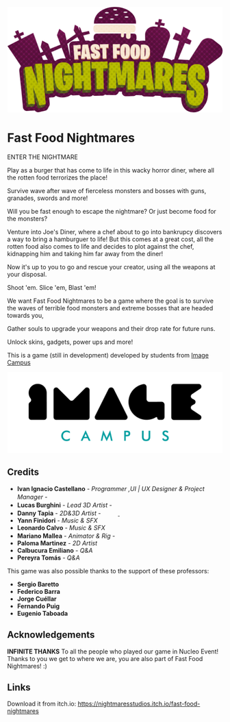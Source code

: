 <p align="center">
<img src="logo.png" alt="Fast Food Nightmares"/>
</p>

# Fast Food Nightmares

ENTER THE NIGHTMARE

Play as a burger that has come to life in this wacky horror diner, where all the rotten food terrorizes the place! 

Survive wave after wave of fierceless monsters and bosses with guns, granades, swords and more!

Will you be fast enough to escape the nightmare? Or just become food for the monsters?


Venture into Joe's Diner, where a chef about to go into bankrupcy discovers a way to bring a hamburguer to life!
But this comes at a great cost, all the rotten food also comes to life and decides to plot against the chef, kidnapping him and 
taking him far away from the diner! 

Now it's up to you to go and rescue your creator, using all the weapons at your disposal. 

Shoot 'em.
Slice 'em,
Blast 'em!

We want Fast Food Nightmares to be a game where the goal is to survive the waves of terrible food monsters and extreme bosses that are headed towards you,

Gather souls to upgrade your weapons and their drop rate for future runs.

Unlock skins, gadgets, power ups and more!

 

This is a game (still in development) developed by students from <a href="https://www.imagecampus.edu.ar/">Image Campus</a>

<p align="center">
  <a href="https://www.imagecampus.edu.ar/">
    <img src="logo-image-campus.png" alt="Image Campus"/>
  </a> 
</p>


## Credits

- **Ivan Ignacio Castellano** - *Programmer ,UI | UX Designer & Project Manager* - <a href="https://www.linkedin.com/in/ivanignaciocastellano/"><img height="16" width="16" src="https://unpkg.com/simple-icons@latest/icons/linkedin.svg" /></a><img height="16" width="16" href=" https://github.com/insanefury"  src="https://unpkg.com/simple-icons@latest/icons/github.svg" /></a>
- **Lucas Burghini** - *Lead 3D Artist* - <a href="https://www.artstation.com/lucasburghini"><img height="16" width="16" src="https://unpkg.com/simple-icons@latest/icons/artstation.svg" /></a>
- **Danny Tapia** - *2D&3D Artist* - <a href="https://www.facebook.com/donny.tapia12"><img height="16" width="16" src="https://unpkg.com/simple-icons@latest/icons/facebook.svg" /></a> <a href="https://www.behance.net/dannytapiaef38"><img height="16" width="16" src="https://unpkg.com/simple-icons@latest/icons/behance.svg" /> </a> <a href="https://www.artstation.com/shock20"><img height="16" width="16" src="https://unpkg.com/simple-icons@latest/icons/artstation.svg" /></a>
- **Yann Finidori** - *Music & SFX* 
- **Leonardo Calvo** - *Music & SFX*
- **Mariano Mallea** - *Animator & Rig* - <a href="https://www.facebook.com/Wally144"><img height="16" width="16" src="https://unpkg.com/simple-icons@latest/icons/facebook.svg" /></a> <a href="https://www.artstation.com/wallymallea"><img height="16" width="16" src="https://unpkg.com/simple-icons@latest/icons/artstation.svg" /></a>
- **Paloma Martinez** - *2D Artist*
- **Calbucura Emiliano** - *Q&A*
- **Pereyra Tomás** - *Q&A*

This game was also possible thanks to the support of these professors:

- **Sergio Baretto**
- **Federico Barra**
- **Jorge Cuéllar**
- **Fernando Puig**
- **Eugenio Taboada**


## Acknowledgements

**INFINITE THANKS**
To all the people who played our game in Nucleo Event!
Thanks to you we get to where we are, you are also part of Fast Food Nightmares! :)

## Links

Download it from itch.io: https://nightmaresstudios.itch.io/fast-food-nightmares
